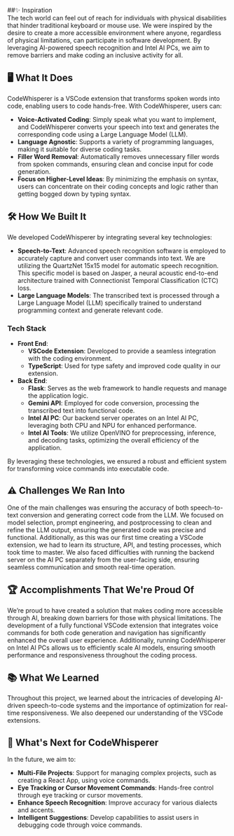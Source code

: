##✨ Inspiration  
The tech world can feel out of reach for individuals with physical disabilities that hinder traditional keyboard or mouse use. We were inspired by the desire to create a more accessible environment where anyone, regardless of physical limitations, can participate in software development. By leveraging AI-powered speech recognition and Intel AI PCs, we aim to remove barriers and make coding an inclusive activity for all.

## 🖥️ What It Does  
CodeWhisperer is a VSCode extension that transforms spoken words into code, enabling users to code hands-free. With CodeWhisperer, users can:
- **Voice-Activated Coding**: Simply speak what you want to implement, and CodeWhisperer converts your speech into text and generates the corresponding code using a Large Language Model (LLM).
- **Language Agnostic**: Supports a variety of programming languages, making it suitable for diverse coding tasks.
- **Filler Word Removal**: Automatically removes unnecessary filler words from spoken commands, ensuring clean and concise input for code generation.
- **Focus on Higher-Level Ideas**: By minimizing the emphasis on syntax, users can concentrate on their coding concepts and logic rather than getting bogged down by typing syntax.

## 🛠️ How We Built It  
We developed CodeWhisperer by integrating several key technologies:  
- **Speech-to-Text**: Advanced speech recognition software is employed to accurately capture and convert user commands into text. We are utilizing the QuartzNet 15x15 model for automatic speech recognition. This specific model is based on Jasper, a neural acoustic end-to-end architecture trained with Connectionist Temporal Classification (CTC) loss.
- **Large Language Models**: The transcribed text is processed through a Large Language Model (LLM) specifically trained to understand programming context and generate relevant code.  

### Tech Stack  
- **Front End**:  
  - **VSCode Extension**: Developed to provide a seamless integration with the coding environment.  
  - **TypeScript**: Used for type safety and improved code quality in our extension.  
- **Back End**:  
  - **Flask**: Serves as the web framework to handle requests and manage the application logic.  
  - **Gemini API**: Employed for code conversion, processing the transcribed text into functional code.  
  - **Intel AI PC**: Our backend server operates on an Intel AI PC, leveraging both CPU and NPU for enhanced performance.  
  - **Intel AI Tools**: We utilize OpenVINO for preprocessing, inference, and decoding tasks, optimizing the overall efficiency of the application.  

By leveraging these technologies, we ensured a robust and efficient system for transforming voice commands into executable code.

## ⚠️ Challenges We Ran Into  
One of the main challenges was ensuring the accuracy of both speech-to-text conversion and generating correct code from the LLM. We focused on model selection, prompt engineering, and postprocessing to clean and refine the LLM output, ensuring the generated code was precise and functional. Additionally, as this was our first time creating a VSCode extension, we had to learn its structure, API, and testing processes, which took time to master. We also faced difficulties with running the backend server on the AI PC separately from the user-facing side, ensuring seamless communication and smooth real-time operation.

## 🏆 Accomplishments That We're Proud Of  
We’re proud to have created a solution that makes coding more accessible through AI, breaking down barriers for those with physical limitations. The development of a fully functional VSCode extension that integrates voice commands for both code generation and navigation has significantly enhanced the overall user experience. Additionally, running CodeWhisperer on Intel AI PCs allows us to efficiently scale AI models, ensuring smooth performance and responsiveness throughout the coding process.

## 📚 What We Learned  
Throughout this project, we learned about the intricacies of developing AI-driven speech-to-code systems and the importance of optimization for real-time responsiveness. We also deepened our understanding of the VSCode extensions.

## 🚀 What's Next for CodeWhisperer  
In the future, we aim to:

- **Multi-File Projects**: Support for managing complex projects, such as creating a React App, using voice commands.  
- **Eye Tracking or Cursor Movement Commands**: Hands-free control through eye tracking or cursor movements.  
- **Enhance Speech Recognition**: Improve accuracy for various dialects and accents.  
- **Intelligent Suggestions**: Develop capabilities to assist users in debugging code through voice commands.  
